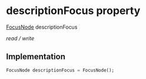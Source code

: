 


# descriptionFocus property







[FocusNode](https://api.flutter.dev/flutter/widgets/FocusNode-class.html) descriptionFocus
  
_<span class="feature">read / write</span>_






## Implementation

```dart
FocusNode descriptionFocus = FocusNode();
```







